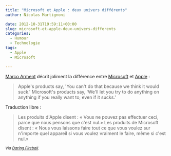 ```yaml
---
title: "Microsoft et Apple : deux univers différents"
author: Nicolas Martignoni

date: 2012-10-31T19:59:11+00:00
slug: microsoft-et-apple-deux-univers-differents
categories:
  - Humour
  - Technologie
tags:
  - Apple
  - Microsoft

---
```

[Marco Arment][1] décrit joliment la différence entre [Microsoft][2] et [Apple][3] :

> Apple's products say, 'You can't do that because we think it would suck.' Microsoft's products say, 'We'll let you try to do anything on anything if you really want to, even if it sucks.'

Traduction libre :

> Les produits d'Apple disent : « Vous ne pouvez pas effectuer ceci, parce que nous pensons que c'est nul.» Les produits de Microsoft disent : « Nous vous laissons faire tout ce que vous voulez sur n'importe quel appareil si vous voulez vraiment le faire, même si c'est nul.»

_<small>Via [Daring Fireball][4].</small>_

 [1]: https://marco.org/2012/10/26/an-alternate-universe
 [2]: https://microsoft.com/
 [3]: https://apple.com/
 [4]: https://daringfireball.net/linked/2012/10/31/marco-surface

<!--more-->
